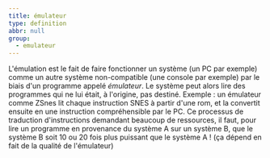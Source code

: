 ```yaml
---
title: émulateur
type: definition
abbr: null
group:
  - emulateur
---
```

L'émulation est le fait de faire fonctionner un système (un PC par exemple) comme un autre système non-compatible (une console par exemple) par le biais d'un programme appelé _émulateur_. Le système peut alors lire des programmes qui ne lui était, à l'origine, pas destiné. Exemple : un émulateur comme ZSnes lit chaque instruction SNES à partir d'une rom, et la convertit ensuite en une instruction compréhensible par le PC. Ce processus de traduction d'instructions demandant beaucoup de ressources, il faut, pour lire un programme en provenance du système A sur un système B, que le système B soit 10 ou 20 fois plus puissant que le système A ! (ça dépend en fait de la qualité de l'émulateur)

